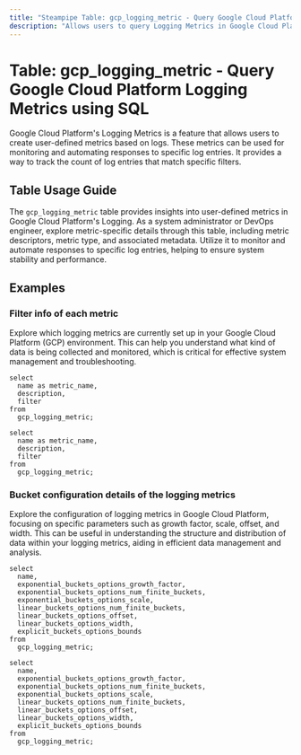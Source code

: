 ```yaml
---
title: "Steampipe Table: gcp_logging_metric - Query Google Cloud Platform Logging Metrics using SQL"
description: "Allows users to query Logging Metrics in Google Cloud Platform, specifically retrieving information about user-defined metrics based on logs, which can be used for monitoring and automating responses to specific log entries."
---
```


# Table: gcp_logging_metric - Query Google Cloud Platform Logging Metrics using SQL

Google Cloud Platform's Logging Metrics is a feature that allows users to create user-defined metrics based on logs. These metrics can be used for monitoring and automating responses to specific log entries. It provides a way to track the count of log entries that match specific filters.

## Table Usage Guide

The `gcp_logging_metric` table provides insights into user-defined metrics in Google Cloud Platform's Logging. As a system administrator or DevOps engineer, explore metric-specific details through this table, including metric descriptors, metric type, and associated metadata. Utilize it to monitor and automate responses to specific log entries, helping to ensure system stability and performance.

## Examples

### Filter info of each metric
Explore which logging metrics are currently set up in your Google Cloud Platform (GCP) environment. This can help you understand what kind of data is being collected and monitored, which is critical for effective system management and troubleshooting.

```sql+postgres
select
  name as metric_name,
  description,
  filter
from
  gcp_logging_metric;
```

```sql+sqlite
select
  name as metric_name,
  description,
  filter
from
  gcp_logging_metric;
```

### Bucket configuration details of the logging metrics
Explore the configuration of logging metrics in Google Cloud Platform, focusing on specific parameters such as growth factor, scale, offset, and width. This can be useful in understanding the structure and distribution of data within your logging metrics, aiding in efficient data management and analysis.

```sql+postgres
select
  name,
  exponential_buckets_options_growth_factor,
  exponential_buckets_options_num_finite_buckets,
  exponential_buckets_options_scale,
  linear_buckets_options_num_finite_buckets,
  linear_buckets_options_offset,
  linear_buckets_options_width,
  explicit_buckets_options_bounds
from
  gcp_logging_metric;
```

```sql+sqlite
select
  name,
  exponential_buckets_options_growth_factor,
  exponential_buckets_options_num_finite_buckets,
  exponential_buckets_options_scale,
  linear_buckets_options_num_finite_buckets,
  linear_buckets_options_offset,
  linear_buckets_options_width,
  explicit_buckets_options_bounds
from
  gcp_logging_metric;
```